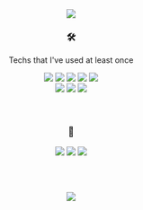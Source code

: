 <div align="center">
  <img src="https://capsule-render.vercel.app/api?type=soft&color=FFC0CB&height=150&section=header&text=@YounginYoon&fontSize=60&fontAlignY=60&fontColor=FFFFFF" />

  <div>
    <h3>🛠️</h3>
    <p>Techs that I've used at least once</p>
    <img src="https://img.shields.io/badge/CSS-1572B6?style=flat-square&logo=css3&logoColor=white"/>
    <img src="https://img.shields.io/badge/HTML-E34F26?style=flat-square&logo=html5&logoColor=white"/>
    <img src="https://img.shields.io/badge/React-61DAFB?style=flat-square&logo=React&logoColor=black"/>
    <img src="https://img.shields.io/badge/Firebase-FFCA28?style=flat-square&logo=firebase&logoColor=white"/>
    <img src="https://img.shields.io/badge/Git-F05032?style=flat-square&logo=git&logoColor=white"/>
    <br/>
    <img src="https://img.shields.io/badge/C-A8B9CC?style=flat-square&logo=C&logoColor=white"/>
    <img src="https://img.shields.io/badge/C++-00599C?style=flat-square&logo=C++&logoColor=white"/>
    <img src="https://img.shields.io/badge/Python-3776AB?style=flat-square&logo=python&logoColor=white"/>
  </div>
  <br/> <br/>
  <div>
    <h3>💬</h3>
    <a href="https://younginstudy.tistory.com"><img src="https://img.shields.io/badge/Tistory-010101?style=flat-square&logo=tistory&logoColor=white&link=https://younginstudy.tistory.com"></a>
    <a href="https://blog.naver.com/3ylsj"><img src="https://img.shields.io/badge/Blog-4FC08D?style=flat-square&logo=naver&logoColor=white&link=https://blog.naver.com/3ylsj"></a>
    <a href="mailto:3ylsjlsj@gmail.com"><img src="https://img.shields.io/badge/Gmail-E95420?style=flat-square&logo=gmail&logoColor=white"></a>
  </div>
  
  <br/> <br/>
  <div>
  <a href="https://hits.seeyoufarm.com"><img src="https://hits.seeyoufarm.com/api/count/incr/badge.svg?url=https%3A%2F%2Fgithub.com%2FYounginYoon&count_bg=%23F16CA1&title_bg=%23AB8A97&icon=github.svg&icon_color=%23E7E7E7&title=hits&edge_flat=false"/></a>
  </div>
  
</div>
